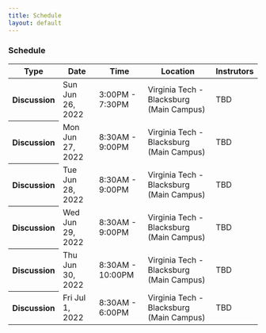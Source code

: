 ```yaml
---
title: Schedule
layout: default
---
```

<div class="container">
	<h3>Schedule</h3>
	<table class="table table-striped">
		<thead>
			<tr>
				<th scope="col">Type</th>
				<th scope="col">Date</th>
				<th scope="col">Time</th>
				<th scope="col">Location</th>
				<th scope="col">Instrutors</th>
			</tr>
		</thead>
		<tbody>
			<tr>
				<th scope="row">Discussion</th>
				<td>Sun Jun 26, 2022</td>
				<td>3:00PM - 7:30PM</td>
				<td>Virginia Tech - Blacksburg (Main Campus)</td>
				<td>TBD</td>
			</tr>
			<tr>
				<th scope="row">Discussion</th>
				<td>Mon Jun 27, 2022</td>
				<td>8:30AM - 9:00PM</td>
				<td>Virginia Tech - Blacksburg (Main Campus)</td>
				<td>TBD</td>
			</tr>
			<tr>
				<th scope="row">Discussion</th>
				<td>Tue Jun 28, 2022</td>
				<td>8:30AM - 9:00PM</td>
				<td>Virginia Tech - Blacksburg (Main Campus)</td>
				<td>TBD</td>
			</tr>
			<tr>
				<th scope="row">Discussion</th>
				<td>Wed Jun 29, 2022</td>
				<td>8:30AM - 9:00PM</td>
				<td>Virginia Tech - Blacksburg (Main Campus)</td>
				<td>TBD</td>
			</tr>
			<tr>
				<th scope="row">Discussion</th>
				<td>Thu Jun 30, 2022</td>
				<td>8:30AM - 10:00PM</td>
				<td>Virginia Tech - Blacksburg (Main Campus)</td>
				<td>TBD</td>
			</tr>
			<tr>
				<th scope="row">Discussion</th>
				<td>Fri Jul 1, 2022</td>
				<td>8:30AM - 6:00PM</td>
				<td>Virginia Tech - Blacksburg (Main Campus)</td>
				<td>TBD</td>
			</tr>
		</tbody>
	</table>
</div>

